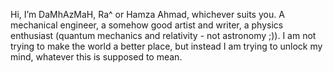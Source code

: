 Hi, I’m DaMhAzMaH, Ra^ or Hamza Ahmad, whichever suits you. A mechanical engineer, a somehow good artist and writer, a physics enthusiast (quantum mechanics and relativity - not astronomy ;)). I am not trying to make the world a better place, but instead I am trying to unlock my mind, whatever this is supposed to mean.
